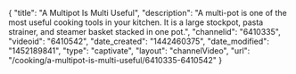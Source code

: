 {
    "title": "A Multipot Is Multi Useful",
    "description": "A multi-pot is one of the most useful cooking tools in your kitchen. It is a large stockpot, pasta strainer, and steamer basket stacked in one pot.",
    "channelid": "6410335",
    "videoid": "6410542",
    "date_created": "1442460375",
    "date_modified": "1452189841",
    "type": "captivate",
    "layout": "channelVideo",
    "url": "\/cooking\/a-multipot-is-multi-useful\/6410335-6410542"
}